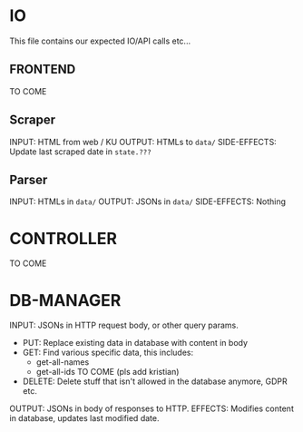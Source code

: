 # IO
This file contains our expected IO/API calls etc...

## FRONTEND
TO COME

## Scraper
INPUT: HTML from web / KU
OUTPUT: HTMLs to `data/`
SIDE-EFFECTS: Update last scraped date in `state.???`

## Parser
INPUT: HTMLs in `data/`
OUTPUT: JSONs in `data/`
SIDE-EFFECTS: Nothing

# CONTROLLER
TO COME

# DB-MANAGER
INPUT: JSONs in HTTP request body, or other query params.
* PUT: Replace existing data in database with content in body
* GET: Find various specific data, this includes: 
    * get-all-names 
    * get-all-ids 
    TO COME (pls add kristian)
* DELETE: Delete stuff that isn't allowed in the database anymore, GDPR etc.

OUTPUT: JSONs in body of responses to HTTP.
EFFECTS: Modifies content in database, updates last modified date.




